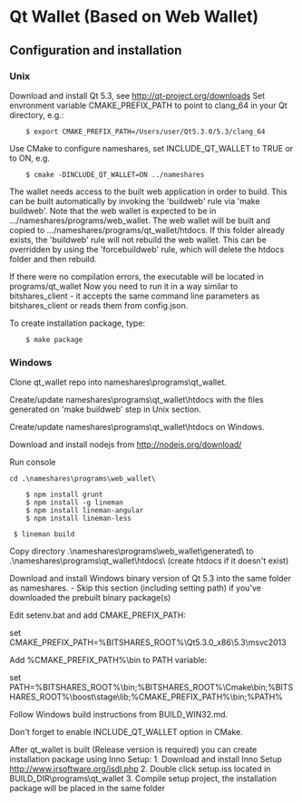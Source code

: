 # Qt Wallet (Based on Web Wallet)

## Configuration and installation

### Unix

Download and install Qt 5.3, see http://qt-project.org/downloads
Set envronment variable CMAKE_PREFIX_PATH to point to clang_64 in your Qt directory, e.g.:
```
    $ export CMAKE_PREFIX_PATH=/Users/user/Qt5.3.0/5.3/clang_64
```    

Use CMake to configure nameshares, set INCLUDE_QT_WALLET to TRUE or to ON, e.g.
```
    $ cmake -DINCLUDE_QT_WALLET=ON ../nameshares
```

The wallet needs access to the built web application in order to build. This can be built automatically by invoking the 'buildweb' rule via 'make buildweb'.
Note that the web wallet is expected to be in .../nameshares/programs/web_wallet. The web wallet will be built and copied to
.../nameshares/programs/qt_wallet/htdocs. If this folder already exists, the 'buildweb' rule will not rebuild the web wallet. This can be overridden
by using the 'forcebuildweb' rule, which will delete the htdocs folder and then rebuild.

If there were no compilation errors, the executable will be located in programs/qt_wallet
Now you need to run it in a way similar to bitshares_client - it accepts the same command line parameters as bitshares_client or reads them from config.json.

To create installation package, type:
```
    $ make package
```

### Windows

Clone qt_wallet repo into nameshares\programs\qt_wallet.

Create/update nameshares\programs\qt_wallet\htdocs with the files generated on 'make buildweb' step in Unix section.

Create/update nameshares\programs\qt_wallet\htdocs on Windows.

Download and install nodejs from http://nodejs.org/download/

Run console

```
cd .\nameshares\programs\web_wallet\
```
```
    $ npm install grunt
    $ npm install -g lineman
    $ npm install lineman-angular
    $ npm install lineman-less
```

```
 $ lineman build
```
Copy directory .\nameshares\programs\web_wallet\generated\ to .\nameshares\programs\qt_wallet\htdocs\ (create htdocs if it doesn't exist)

Download and install Windows binary version of Qt 5.3 into the same folder as nameshares. - Skip this section (including setting path) if you've downloaded the prebuilt binary package(s)

Edit setenv.bat and add CMAKE_PREFIX_PATH:

set CMAKE_PREFIX_PATH=%BITSHARES_ROOT%\Qt5.3.0_x86\5.3\msvc2013


Add %CMAKE_PREFIX_PATH%\bin to PATH variable:

set PATH=%BITSHARES_ROOT%\bin;%BITSHARES_ROOT%\Cmake\bin;%BITSHARES_ROOT%\boost\stage\lib;%CMAKE_PREFIX_PATH%\bin;%PATH%


Follow Windows build instructions from BUILD_WIN32.md.

Don't forget to enable INCLUDE_QT_WALLET option in CMake.


After qt_wallet is built (Release version is required) you can create installation package using Inno Setup: 
    1. Download and install Inno Setup http://www.jrsoftware.org/isdl.php
    2. Double click setup.iss located in BUILD_DIR\programs\qt_wallet
    3. Compile setup project, the installation package will be placed in the same folder
